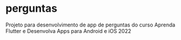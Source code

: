 # perguntas
 Projeto para desenvolvimento de app de perguntas do curso Aprenda Flutter e Desenvolva Apps para Android e iOS 2022
